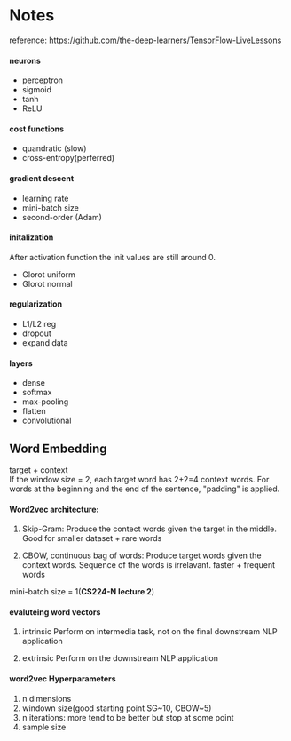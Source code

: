 # Notes
reference: https://github.com/the-deep-learners/TensorFlow-LiveLessons

#### neurons
  * perceptron
  * sigmoid
  * tanh
  * ReLU
  

#### cost functions
  * quandratic (slow)
  * cross-entropy(perferred)
  
#### gradient descent
  * learning rate
  * mini-batch size
  * second-order (Adam)
  
#### initalization
After activation function the init values are still around 0.
  * Glorot uniform
  * Glorot normal 
  
#### regularization
  * L1/L2 reg
  * dropout
  * expand data
  
#### layers
  * dense
  * softmax
  * max-pooling
  * flatten
  * convolutional
  
  
## Word Embedding
target +  context     
If the window size = 2, each target word has 2+2=4 context words. For words at the beginning and the end of the sentence, "padding" is applied.

#### Word2vec architecture:
1. Skip-Gram: 
Produce the contect words given the target in the middle.      
Good for smaller dataset + rare words

2. CBOW, continuous bag of words: 
Produce target words given the context words. Sequence of the words is irrelavant. 
faster + frequent words

mini-batch size = 1(**CS224-N lecture 2**)

#### evaluteing word vectors
1. intrinsic
Perform on intermedia task, not on the final downstream NLP application

2. extrinsic
Perform on the downstream NLP application

#### word2vec Hyperparameters
1. n dimensions
2. windown size(good starting point SG~10, CBOW~5)
3. n iterations: more tend to be better but stop at some point
4. sample size
  
  
  
